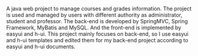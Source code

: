 A java web project to manage courses and grades information. The project is used and managed by users with different authority as administrator, student and professor. 
The back-end is developed by SpringMVC, Spring Framework, MyBatis and MySQL. And the front-end is implemented by easyui and h-ui. This project mainly focuses on back-end, so I use easyui and h-ui templates and edited them for my back-end project according to easyui and h-ui documents.
